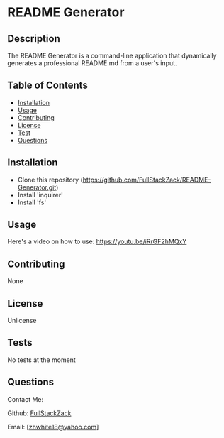 
# README Generator

## Description
The README Generator is a command-line application that dynamically generates a professional README.md from a user's input.

## Table of Contents
* [Installation](#installation)
* [Usage](#usage)
* [Contributing](#contributing)
* [License](#license)
* [Test](#test)
* [Questions](#questions)

## Installation
* Clone this repository (https://github.com/FullStackZack/README-Generator.git)
* Install 'inquirer'
* Install 'fs'

## Usage
Here's a video on how to use: https://youtu.be/iRrGF2hMQxY

## Contributing
None

## License
Unlicense

## Tests
No tests at the moment

## Questions
Contact Me:

Github: [FullStackZack](https://github.com/FullStackZack)

Email: [zhwhite18@yahoo.com]

